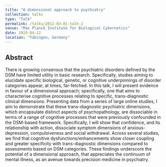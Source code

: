 ```yaml
---
title: "A dimensional approach to psychiatry"
collection: talks
type: "Talk"
permalink: /talks/2012-03-01-talk-1
venue: "Max Planck Institute for Biological Cybernetics"
date: 2019-04-12
location: "Tübingen, Germany"
---
```


## Abstract
There is growing consensus that the psychiatric disorders defined by the DSM have limited utility in basic research. Specifically, studies aiming to elucidate specific biological, genetic, or cognitive underpinnings of disorder categories appear, at times, far-fetched. In this talk, I will present evidence in favour of a dimensional approach; specifically, one that aims to characterise cognitive processes relating to specific, trans-diagnostic clinical dimensions. Presenting data from a series of large online studies, I aim to demonstrate that these trans-diagnostic psychiatric dimensions, which encapsulate distinct aspects of psychopathology, are dissociable in terms of a range of cognitive processes that were previously confounded in the DSM-based framework. Specifically, I will show that confidence, and its relationship with action, dissociate symptom dimensions of anxious-depression, compulsiveness and social withdrawal. Across several studies, we find that cognitive dysfunctions/enhancements show closer coupling and greater specificity with trans-diagnostic dimensions compared to assessments based on DSM categories. These findings underscore the potential of a dimensional approach, that appreciates the continuum of mental illness, as an avenue towards precision medicine in psychiatry.
